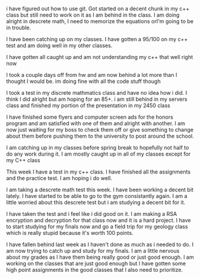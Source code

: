 i have figured out how to use git. Got started on a decent chunk in my c++ class but still need to work on it as I am behind in the class. I am doing alright in descrete math, I need to memorize the equations orI'm going to be in trouble.

I have been catching up on my classes. I have gotten a 95/100 on my c++ test and am doing well in my other classes.

I have gotten all caught up and am not understanding my c++ that well right now

I took a couple days off from hw and am now behind a lot more than I thought I would be. im doing fine with all the code stuff though

I took a test in my discrete mathmatics class and have no idea how i did. I think I did alright but am hoping for an 85+. i am still behind in my servers class and finished my portion of the presentation in my 2450 class

I have finished some flyers and computer screen ads for the honors program and am satisfied with one of them and alright with another. I am now just waiting for my boss to check them off or give something to change about them before pushing them to the university to post around the school.

I am catching up in my classes before spring break to hopefully not half to do any work during it. I am mostly caught up in all of my classes except for my C++ class

This week I have a test in my c++ class. I have finished all the assignments and the practice test. I am hoping i do well. 

I am taking a descrete math test this week. I have been working a decent bit lately. I have started to be able to go to the gym consistantly again. I am a little worried about this descrete test but i am studying a decent bit for it.

I have taken the test and i feel like i did good on it. I am making a RSA encryption and decryption for that class now and it is a hard project. I have to start studying for my finals now and go a field trip for my geology class which is really stupid because it's worth 100 points.

I have fallen behind last week as I haven't done as much as i needed to do. I am now trying to catch up and study for my finals. I am a little nervous about my grades as I have them being really good or just good enough. I am working on the classes that are just good enough but I have gotten some high point assignments in the good classes that I also need to prioritize.